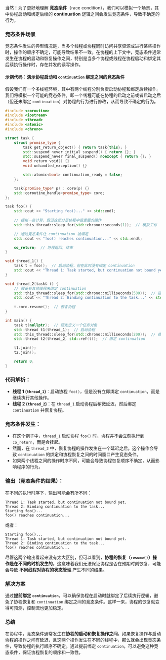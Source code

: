 当然！为了更好地理解 **竞态条件**（race condition），我们可以模拟一个场景，其中协程启动和绑定后续的 **continuation** 逻辑之间会发生竞态条件，导致不确定的行为。

### 竞态条件场景

竞态条件发生的典型情况是，当多个线程或协程同时访问共享资源或进行某些操作时，操作的顺序不确定，可能导致结果不一致。在协程的上下文中，竞态条件通常发生在协程的启动和恢复操作之间，特别是当多个协程或线程在协程启动和绑定其后续执行操作时，存在并发的读写操作。

#### 示例代码：演示协程启动和 `continuation` 绑定之间的竞态条件

假设我们有一个多线程环境，其中有两个线程分别负责启动协程和绑定后续操作。我们将模拟一个可能的竞态条件，即一个线程可能在协程的启动之前或者启动之后（但还未绑定 `continuation`）对协程的行为进行修改，从而导致不确定的行为。

```cpp
#include <coroutine>
#include <iostream>
#include <thread>
#include <atomic>
#include <chrono>

struct task {
    struct promise_type {
        task get_return_object() { return task{this}; }
        std::suspend_never initial_suspend() { return {}; }
        std::suspend_never final_suspend() noexcept { return {}; }
        void return_void() {}
        void unhandled_exception() {}

        std::atomic<bool> continuation_ready = false;
    };

    task(promise_type* p) : coro(p) {}
    std::coroutine_handle<promise_type> coro;
};

task foo() {
    std::cout << "Starting foo()..." << std::endl;
    
    // 模拟一些计算，假设这部分是协程中很重要的操作
    std::this_thread::sleep_for(std::chrono::seconds(1));  // 模拟工作

    // 通过竞态条件让 continuation 被绑定
    std::cout << "foo() reaches continuation..." << std::endl;

    co_return;  // 协程返回，结束
}

void thread_1() {
    task t = foo();  // 启动协程，但在此时没有绑定 continuation
    std::cout << "Thread 1: Task started, but continuation not bound yet." << std::endl;
}

void thread_2(task& t) {
    // 假设有其他线程来绑定 continuation
    std::this_thread::sleep_for(std::chrono::milliseconds(500));  // 延迟，模拟竞态条件
    std::cout << "Thread 2: Binding continuation to the task..." << std::endl;
    
    t.coro.resume();  // 恢复协程
}

int main() {
    task t(nullptr);  // 预先定义一个任务对象
    std::thread t1(thread_1);  // 启动协程
    std::this_thread::sleep_for(std::chrono::milliseconds(200));  // 模拟一些延迟
    std::thread t2(thread_2, std::ref(t));  // 绑定 continuation

    t1.join();
    t2.join();

    return 0;
}
```

### 代码解析：

* **线程 1 (`thread_1`)**：启动协程 `foo()`，但是没有立即绑定 `continuation`，而是继续执行其他操作。
* **线程 2 (`thread_2`)**：在 `thread_1` 启动协程后稍微延迟，然后绑定 `continuation` 并恢复协程。

### 竞态条件发生：

* 在这个例子中，`thread_1` 启动协程 `foo()` 时，协程并不会立刻执行到 `co_return`，而是会挂起。
* 然而，在 `thread_2` 中，恢复协程的操作发生在一个延迟之后。这个操作会导致 `continuation` 的绑定和协程恢复之间的时间窗口产生竞态条件。
* 如果两个线程之间的操作时序不同，可能会导致协程恢复顺序不确定，从而影响程序的行为。

### 输出（竞态条件的结果）：

在不同的执行时序下，输出可能会有所不同：

```
Thread 1: Task started, but continuation not bound yet.
Thread 2: Binding continuation to the task...
Starting foo()...
foo() reaches continuation...
```

或者：

```
Starting foo()...
Thread 1: Task started, but continuation not bound yet.
Thread 2: Binding continuation to the task...
foo() reaches continuation...
```

尽管这两个输出看起来没有太大区别，但可以看到，**协程的恢复（`resume()`）操作是在不同的时机发生的**，这意味着我们无法保证协程是否在预期时刻恢复，可能会导致 **不同线程对协程的状态管理** 产生不同的结果。

### 解决方案

通过**提前绑定 `continuation`**，可以确保协程在启动时就绑定了后续执行逻辑，避免了协程恢复和 `continuation` 绑定之间的竞态条件。这样一来，协程的恢复就变得可预测，控制流也更加稳定。

### 总结

在协程中，竞态条件通常发生在**协程的启动和恢复操作之间**。如果恢复操作与启动协程的操作之间有延迟，且这两个操作发生在不同的线程中，那么就会出现竞态条件，导致协程的执行顺序不确定。通过提前绑定 `continuation`，可以避免这种竞态条件，保证协程恢复的顺序和一致性。
